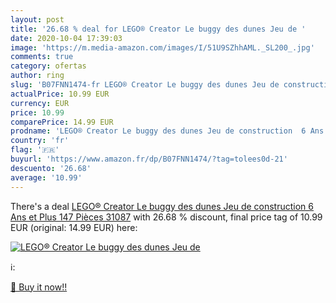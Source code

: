 ```yaml
---
layout: post
title: '26.68 % deal for LEGO® Creator Le buggy des dunes Jeu de '
date: 2020-10-04 17:39:03
image: 'https://m.media-amazon.com/images/I/51U9SZhhAML._SL200_.jpg'
comments: true
category: ofertas
author: ring
slug: 'B07FNN1474-fr LEGO® Creator Le buggy des dunes Jeu de construction  6 Ans et Plus  147 Pièces 31087'
actualPrice: 10.99 EUR
currency: EUR
price: 10.99
comparePrice: 14.99 EUR
prodname: 'LEGO® Creator Le buggy des dunes Jeu de construction  6 Ans et Plus  147 Pièces 31087'
country: 'fr'
flag: '🇫🇷'
buyurl: 'https://www.amazon.fr/dp/B07FNN1474/?tag=tolees0d-21'
descuento: '26.68'
average: '10.99'
---
```


There's a deal [LEGO® Creator Le buggy des dunes Jeu de construction  6 Ans et Plus  147 Pièces 31087](https://www.amazon.fr/dp/B07FNN1474/?tag=tolees0d-21)  with  26.68 % discount, final price tag of  10.99 EUR (original: 14.99 EUR) here:

[![LEGO® Creator Le buggy des dunes Jeu de ](https://m.media-amazon.com/images/I/51U9SZhhAML._SL200_.jpg)](https://www.amazon.fr/dp/B07FNN1474/?tag=tolees0d-21)

ℹ️:


[🛒 Buy it now!!](https://www.amazon.fr/dp/B07FNN1474/?tag=tolees0d-21)
